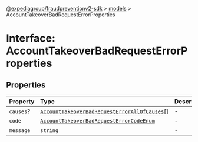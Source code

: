 [@expediagroup/fraudpreventionv2-sdk](../../index.md) > [models](../index.md) > AccountTakeoverBadRequestErrorProperties

# Interface: AccountTakeoverBadRequestErrorProperties

## Properties

| Property | Type | Description | Source |
| :------ | :------ | :------ | :------ |
| `causes`? | [`AccountTakeoverBadRequestErrorAllOfCauses`](../classes/AccountTakeoverBadRequestErrorAllOfCauses.md)[] | - | models/AccountTakeoverBadRequestError.ts:73 |
| `code` | [`AccountTakeoverBadRequestErrorCodeEnum`](../type-aliases/AccountTakeoverBadRequestErrorCodeEnum.md) | - | models/AccountTakeoverBadRequestError.ts:71 |
| `message` | `string` | - | models/AccountTakeoverBadRequestError.ts:72 |
